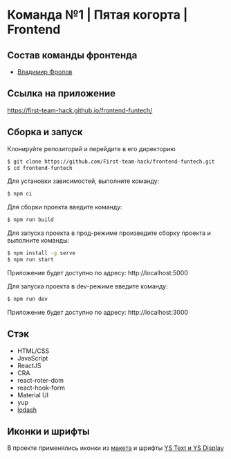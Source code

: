 # Команда №1 | Пятая когорта | Frontend

## Состав команды фронтенда

- [Владимир Фролов](https://github.com/v37f)

## Ссылка на приложение

https://first-team-hack.github.io/frontend-funtech/

## Сборка и запуск

Клонируйте репозиторий и перейдите в его директорию

```sh
$ git clone https://github.com/First-team-hack/frontend-funtech.git
$ cd frontend-funtech
```

Для установки зависимостей, выполните команду:

```sh
$ npm ci
```

Для сборки проекта введите команду:

```sh
$ npm run build
```

Для запуска проекта в прод-режиме произведите сборку проекта и выполните команды:

```sh
$ npm install -g serve
$ npm run start
```

Приложение будет доступно по адресу: http://localhost:5000

Для запуска проекта в dev-режиме введите команду:

```sh
$ npm run dev
```

Приложение будет доступно по адресу: http://localhost:3000

## Стэк

- HTML/CSS
- JavaScript
- ReactJS
- СRA
- react-roter-dom
- react-hook-form
- Material UI
- yup
- [lodash](https://lodash.com/)

## Иконки и шрифты

В проекте применялись иконки из [макета](https://www.figma.com/file/TknJjSkVZr9SRoItknyqkB/%D1%85%D0%B0%D0%BA%D0%B0%D1%82%D0%BE%D0%BD-FunTech?type=design&node-id=0%3A1&mode=design&t=xDPfqVOPBttS6iaN-1) и шрифты [YS Text и YS Display](https://caring-result-2c0.notion.site/Copy-of-2ac85ecb9a0d41838452a8cfbc8539a5)
